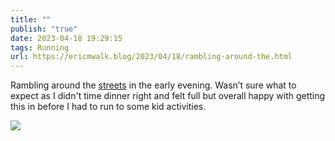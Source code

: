 ```yaml
---
title: ""
publish: "true"
date: 2023-04-18 19:29:15
tags: Running
url: https://ericmwalk.blog/2023/04/18/rambling-around-the.html
---
```


Rambling around the [streets](http://www.strava.com/activities/8916122675) in the early evening. Wasn’t sure what to expect as I didn't time dinner right and felt full but overall happy with getting this in before I had to run to some kid activities.

![](https://ericmwalk.blog/uploads/2023/12d3c92467.jpg)